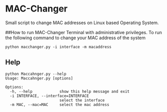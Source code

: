 # MAC-Changer
Small script to change MAC addresses on Linux based Operating System.

##How to run MAC-Changer
Terminal with administrative privileges. To run the following command to change your MAC address of the system

```
python macchanger.py -i interface -m macaddress

```

## Help

```
python Maccahnger.py --help                                  
Usage: Maccahnger.py [options]

Options:
  -h, --help            show this help message and exit
  -i INTERFACE, --interface=INTERFACE
                        select the interface
  -m MAC, --mac=MAC     select the mac address
```
